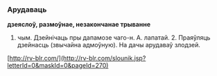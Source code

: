 ### Арудаваць
**дзеяслоў, размоўнае, незакончанае трыванне**

1. чым. Дзейнічаць пры дапамозе чаго-н. А. лапатай. 2. Праяўляць дзейнасць (звычайна адмоўную). На дачы арудаваў злодзей.

<a rel="author">[http://rv-blr.com/](http://rv-blr.com/slounik.jsp?letterId=0&maskId=0&pageId=270)</a>
